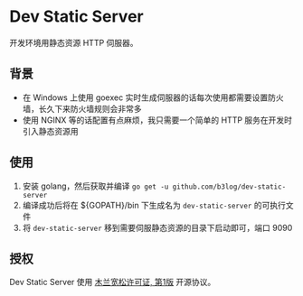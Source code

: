 # Dev Static Server

开发环境用静态资源 HTTP 伺服器。

## 背景

* 在 Windows 上使用 goexec 实时生成伺服器的话每次使用都需要设置防火墙，长久下来防火墙规则会非常多
* 使用 NGINX 等的话配置有点麻烦，我只需要一个简单的 HTTP 服务在开发时引入静态资源用

## 使用

1. 安装 golang，然后获取并编译 `go get -u github.com/b3log/dev-static-server`
2. 编译成功后将在 ${GOPATH}/bin 下生成名为 `dev-static-server` 的可执行文件
3. 将 `dev-static-server` 移到需要伺服静态资源的目录下启动即可，端口 9090

## 授权

Dev Static Server 使用 [木兰宽松许可证, 第1版](http://license.coscl.org.cn/MulanPSL) 开源协议。
